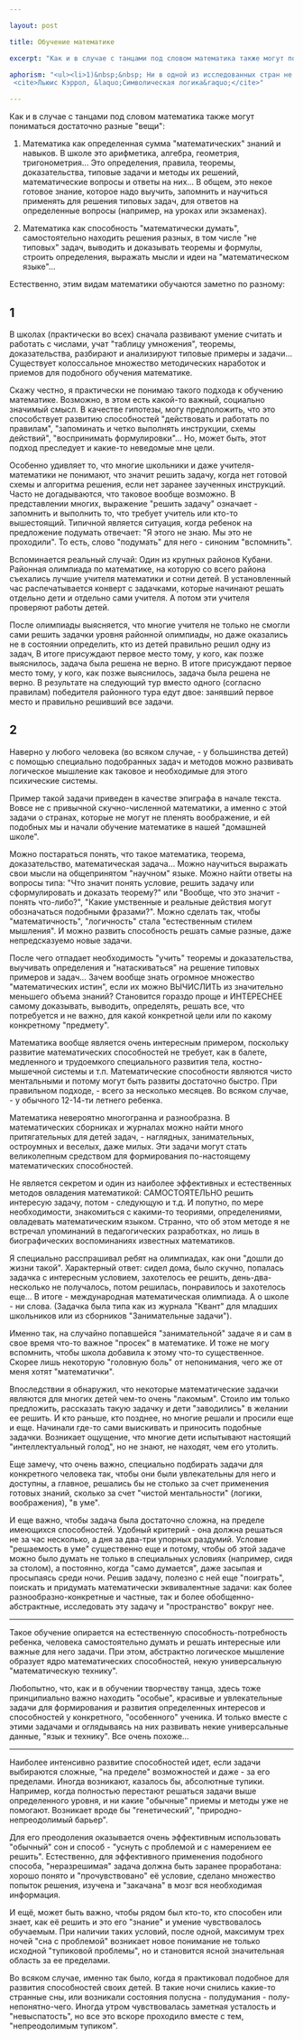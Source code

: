 ```yaml
---

layout: post

title: Обучение математике

excerpt: "Как и в случае с танцами под словом математика также могут пониматься достаточно разные &laquo;вещи&raquo;: 1) математика как определенная сумма знаний и навыков 2) математика как способность ДУМАТЬ, самостоятельно находить решения разных, в том числе &laquo;нестандартных&raquo;  задач"

aphorism: "<ul><li>1)&nbsp;&nbsp; Ни в одной из исследованных стран не водятся драконы.</li><li>2)&nbsp;&nbsp; Неисследованные страны пленяют воображение.</li><li><hr /></li><li>Вывод: &nbsp;&nbsp;Страна, в которой водятся драконы, <br>не может не пленять воображение.</li></ul>
 <cite>Льюис Кэррол, &laquo;Символическая логика&raquo;</cite>"

---
```


Как и в случае с танцами под словом математика также могут пониматься достаточно разные "вещи":

1. Математика как определенная сумма "математических" знаний и навыков. В школе это арифметика, алгебра, геометрия, тригонометрия... Это определения, правила, теоремы, доказательства, типовые задачи и методы их решений, математические вопросы и ответы на них… В общем, это некое готовое знание, которое надо выучить, запомнить и научиться применять для решения типовых задач, для ответов на определенные вопросы (например, на уроках или экзаменах).

2. Математика как способность "математически думать", самостоятельно находить решения разных, в том числе "не типовых" задач, выводить и доказывать теоремы и формулы, строить определения, выражать мысли и идеи на "математическом языке"…

Естественно, этим видам математики обучаются заметно по разному:


## 1

В школах (практически во всех) сначала развивают умение считать и работать с числами, учат "таблицу умножения", теоремы, доказательства, разбирают и анализируют типовые примеры и задачи… Существует колоссальное множество методических наработок и приемов для подобного обучения математике.

Скажу честно, я практически не понимаю такого подхода к обучению математике. Возможно, в этом есть какой-то важный, социально значимый смысл. В качестве гипотезы, могу предположить, что это способствует развитию способностей "действовать и работать по правилам", "запоминать и четко выполнять инструкции, схемы действий", "воспринимать формулировки"… Но, может быть, этот подход преследует и какие-то неведомые мне цели.

Особенно удивляет то, что многие школьники и даже учителя-математики не понимают, что значит решить задачу, когда нет готовой схемы и алгоритма решения, если нет заранее заученных инструкций. Часто не догадываются, что таковое вообще возможно. В представлении многих, выражение "решить задачу" означает - запомнить и выполнить то, что требует учитель или кто-то вышестоящий. Типичной является ситуация, когда ребенок на предложение подумать отвечает: "Я этого не знаю. Мы это не проходили". То есть, слово "подумать" для него - синоним "вспомнить".

Вспоминается реальный случай: Один из крупных районов Кубани. Районная олимпиада по математике, на которую со всего района съехались лучшие учителя математики и сотни детей. В установленный час распечатывается конверт с задачками, которые начинают решать отдельно дети и отдельно сами учителя. А потом эти учителя проверяют работы детей. 

После олимпиады выясняется, что многие учителя не только не смогли сами решить задачки уровня районной олимпиады, но даже оказались не в состоянии определить, кто из детей правильно решил одну из задач, В итоге присуждают первое место тому, у кого, как позже выяснилось, задача была решена не верно. В итоге присуждают первое место тому, у кого, как позже выяснилось, задача была решена не верно. В результате на следующий тур вместо одного (согласно правилам) победителя районного тура едут двое: занявший первое место и правильно решивший все задачи.

## 2

Наверно у любого человека (во всяком случае, - у большинства детей) с помощью специально подобранных задач и методов можно развивать логическое мышление как таковое и необходимые для этого психические системы.

Пример такой задачи приведен в качестве эпиграфа в начале текста. Вовсе не с привычной скучно-численной математики, а именно с этой задачи о странах, которые не могут не пленять воображение, и ей подобных мы и начали обучение математике в нашей "домашней школе".

Можно постараться понять, что такое математика, теорема, доказательство, математическая задача… Можно научиться выражать свои мысли на общепринятом "научном" языке. Можно найти ответы на вопросы типа: "Что значит понять условие, решить задачу или сформулировать и доказать теорему?" или "Вообще, что это значит - понять что-либо?", "Какие умственные и реальные действия могут обозначаться подобными фразами?". Можно сделать так, чтобы "математичность", "логичность" стала "естественным стилем мышления". И можно развить способность решать самые разные, даже непредсказуемо новые задачи. 

После чего отпадает необходимость "учить" теоремы и доказательства, выучивать определения и "натаскиваться" на решение типовых примеров и задач… Зачем вообще знать огромное множество "математических истин", если их можно ВЫЧИСЛИТЬ из значительно меньшего объема знаний? Становится гораздо проще и ИНТЕРЕСНЕЕ самому доказывать, выводить, определять, решать все, что потребуется и не важно, для какой конкретной цели или по какому конкретному "предмету".

Математика вообще является очень интересным примером, поскольку развитие математических способностей не требует, как в балете, медленного и трудоемкого специального развития тела, костно-мышечной системы и т.п. Математические способности являются чисто ментальными и потому могут быть развиты достаточно быстро. При правильном подходе, - всего за несколько месяцев. Во всяком случае, - у обычного 12-14-ти летнего ребенка.

Математика невероятно многогранна и разнообразна. В математических сборниках и журналах можно найти много притягательных для детей задач, - наглядных, занимательных, остроумных и веселых, даже милых. Эти задачи могут стать великолепным средством для формирования по-настоящему математических способностей. 

Не является секретом и один из наиболее эффективных и естественных методов овладения математикой: САМОСТОЯТЕЛЬНО решить интересую задачу, потом - следующую и т.д. И попутно, по мере необходимости, знакомиться с какими-то теориями, определениями, овладевать математическим языком. Странно, что об этом методе я не встречал упоминаний в педагогических разработках, но лишь в биографических воспоминаниях известных математиков. 

Я специально расспрашивал ребят на олимпиадах, как они "дошли до жизни такой". Характерный ответ: сидел дома, было скучно, попалась задачка с интересным условием, захотелось ее решить, день-два-несколько не получалось, потом решилась, понравилось и захотелось еще… В итоге - международная математическая олимпиада. А о школе - ни слова. (Задачка была типа как из журнала "Квант" для младших школьников или из сборников "Занимательные задачи"). 

Именно так, на случайно попавшейся "занимательной" задаче я и сам в свое время что-то важное "просек" в математике. И тоже не могу вспомнить, чтобы школа добавила к этому что-то существенное. Скорее лишь некоторую "головную боль" от непонимания, чего же от меня хотят "математички". 

Впоследствии я обнаружил, что некоторые математические задачки являются для многих детей чем-то очень "лакомым". Стоило им только предложить, рассказать такую задачку и дети "заводились" в желании ее решить. И кто раньше, кто позднее, но многие решали и просили еще и еще. Начинали где-то сами выискивать и приносить подобные задачки. Возникает ощущение, что многие дети испытывают настоящий "интеллектуальный голод", но не знают, не находят, чем его утолить.

Еще замечу, что очень важно, специально подбирать задачи для конкретного человека так, чтобы они были увлекательны для него и доступны, а главное, решались бы не столько за счет применения готовых знаний, сколько за счет "чистой ментальности" (логики, воображения), "в уме". 

И еще важно, чтобы задача была достаточно сложна, на пределе имеющихся способностей. Удобный критерий - она должна решаться не за час несколько, а дня за два-три упорных раздумий. Условие "решаемость в уме" существенно еще и потому, чтобы об этой задаче можно было думать не только в специальных условиях (например, сидя за столом), а постоянно, когда "само думается", даже засыпая и просыпаясь среди ночи. Решив задачу, полезно с ней еще "поиграть", поискать и придумать математически эквивалентные задачи: как более разнообразно-конкретные и частные, так и более обобщенно-абстрактные, исследовать эту задачу и "пространство" вокруг нее.

*****

Такое обучение опирается на естественную способность-потребность ребенка, человека самостоятельно думать и решать интересные или важные для него задачи. При этом, абстрактно логическое мышление образует ядро математических способностей, некую универсальную "математическую технику".

Любопытно, что, как и в обучении творчеству танца, здесь тоже принципиально важно находить "особые", красивые и увлекательные задачи для формирования и развития определенных интересов и способностей у конкретного, "особенного" ученика. И только вместе с этими задачами и оглядываясь на них развивать некие универсальные данные, "язык и технику". Все очень похоже…

*****

Наиболее интенсивно развитие способностей идет, если задачи выбираются сложные, "на пределе" возможностей и даже - за его пределами. Иногда возникают, казалось бы, абсолютные тупики. Например, когда полностью перестают решаться задачи выше определенного уровня, и ни какие "обычные" приемы и методы уже не помогают. Возникает вроде бы "генетический", "природно-непреодолимый барьер".

Для его преодоления оказывается очень эффективным использовать "обычный" сон и способ - "уснуть с проблемой и с намерением ее решить". Естественно, для эффективного применения подобного способа, "неразрешимая" задача должна быть заранее проработана: хорошо понято и "прочувствовано" её условие, сделано множество попыток решения, изучена и "закачана" в мозг вся необходимая информация. 

И ещё, может быть важно, чтобы рядом был кто-то, кто способен или знает, как её решить и это его "знание" и умение чувствовалось обучаемым. При наличии таких условий, после одной, максимум трех ночей "сна с проблемой" возникает новое понимание не только исходной "тупиковой проблемы", но и становится ясной значительная область за ее пределами. 

Во всяком случае, именно так было, когда я практиковал подобное для развития способностей своих детей. В такие ночи снились какие-то странные сны, или возникали состояния полусна - полудумания - полу-непонятно-чего. Иногда утром чувствовалась заметная усталость и "невыспатость", но все это вскоре проходило вместе с тем, "непреодолимым тупиком".
